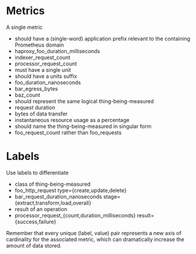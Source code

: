 
# Metrics

A single metric

* should have a (single-word) application prefix relevant to the containing Prometheus domain
 * haproxy_foo_duration_milliseconds
 * indexer_request_count
 * processor_request_count
* must have a single unit
* should have a units suffix
 * foo_duration_nanoseconds
 * bar_egress_bytes
 * baz_count
* should represent the same logical thing-being-measured
 * request duration
 * bytes of data transfer
 * instantaneous resource usage as a percentage
* should name the thing-being-measured in singular form
 * foo_request_count rather than foo_requests

# Labels

Use labels to differentiate

* class of thing-being-measured
 * foo_http_request type={create,update,delete}
 * bar_request_duration_nanoseconds stage={extract,transform,load,overall}
* result of an operation
 * processor_request_{count,duration_milliseconds} result={success,failure}

Remember that every unique (label, value) pair represents a new axis of cardinality for 
the associated metric, which can dramatically increase the amount of data stored.